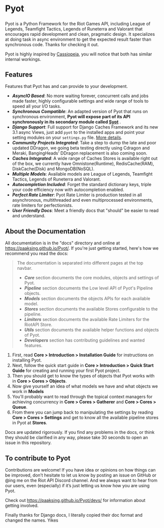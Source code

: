 # Pyot
##### <Badge text="Stable" vertical="middle"/> [<Badge text="MIT Licensed" type="warning" vertical="middle"/>](https://github.com/paaksing/pyot/blob/master/LICENSE)

Pyot is a Python Framework for the Riot Games API, including League of Legends, Teamfight Tactics, Legends of Runeterra and Valorant that encourages rapid development and clean, pragmatic design. It specializes at doing task in async environment to get the expected result faster than synchronous code. Thanks for checking it out.

Pyot is highly inspired by [Cassiopeia](https://github.com/meraki-analytics/cassiopeia), you will notice that both has similar internal workings. 

## Features

Features that Pyot has and can provide to your development.

- **_AsyncIO Based_**: No more waiting forever, concurrent calls and jobs made faster, highly configurable settings and wide range of tools to speed all your I/O tasks.
- **_Synchronous Compatible_**: An adapted version of Pyot that runs on synchronous environment, **Pyot will expose part of its API synchronously in its secondary module called [Syot](syot.html)** <Badge text="installed by default" vertical="middle"/>.
- **_Django Support_**: Full support for Django Caches Framework and its new 3.1 async Views, just add `pyot` to the installed apps and point your setting modules on your `settings.py` file. [More details](django.html).
- **_Community Projects Integrated_**: Take a step to dump the late and poor updated DDragon, we going beta testing directly using Cdragon and Meraki, BangingHeads' DDragon replacement is also coming soon.
- **_Caches Integrated_**: A wide range of Caches Stores is available right out of the box, we currently have Omnistone(Runtime), RedisCache(RAM), DiskCache(Disk) and MongoDB(NoSQL).
- **_Multiple Models_**: Available models are League of Legends, Teamfight Tactics, Legends of Runeterra and Valorant.
- **_Autocompletion Included_**: Forget the standard dictionary keys, triple your code efficiency now with autocompletion enabled.
- **_Perfect Rate Limiter_**: Pyot Rate Limiter is production tested in all asynchronous, multithreaded and even multiprocessed environments, rate limiters for perfectionists.
- **_User Friendly Docs_**: Meet a friendly docs that "should" be easier to read and understand.

## About the Documentation

All documentation is in the "docs" directory and online at https://paaksing.github.io/Pyot/. If you're just getting started, here's how we recommend you read the docs:

> The documentation is separated into different pages at the top navbar.
> - **_Core_** section documents the core modules, objects and settings of Pyot.
> - **_Pipeline_** section documents the Low level API of Pyot's Pipeline objects.
> - **_Models_** section documents the objects APIs for each available model.
> - **_Stores_** section documents the available Stores configurable to the pipeline.
> - **_Limiters_** section documents the available Rate Limiters for the RiotAPI Store.
> - **_Utils_** section documents the available helper functions and objects of Pyot.
> - **_Developers_** section has contributing guidelines and wanted features.

1. First, read **Core > Introduction > Installation Guide** for instructions on installing Pyot.
2. Next, follow the quick start guide in **Core > Introduction > Quick Start Guide** for creating and running your first Pyot project.
3. Then you should get to know the types of objects that Pyot works with in **Core > Cores > Objects**.
4. Now give yourself an idea of what models we have and what objects we work in **Models**
5. You'll probably want to read through the topical context managers for achieving concurrency in **Core > Cores > Gatherer** and **Core > Cores > Queue**.
6. From there you can jump back to manipulating the settings by reading **Core > Cores > Settings** and get to know all the available pipeline stores in Pyot at **Stores**.

Docs are updated rigorously. If you find any problems in the docs, or think they should be clarified in any way, please take 30 seconds to open an issue in this repository.

## To contribute to Pyot

Contributions are welcome! If you have idea or opinions on how things can be improved, don’t hesitate to let us know by posting an issue on GitHub or @ing me on the Riot API Discord channel. And we always want to hear from our users, even (especially) if it’s just letting us know how you are using Pyot.

Check out https://paaksing.github.io/Pyot/devs/ for information about getting involved.

Finally thanks for Django docs, I literally copied their doc format and changed the names. Yikes
